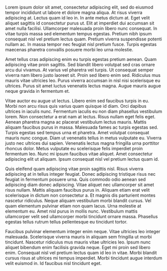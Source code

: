 Lorem ipsum dolor sit amet, consectetur adipiscing elit, sed do eiusmod tempor incididunt ut labore et dolore magna aliqua. At risus viverra adipiscing at. Lectus quam id leo in. In ante metus dictum at. Eget velit aliquet sagittis id consectetur purus ut. Elit at imperdiet dui accumsan sit amet nulla facilisi. Ullamcorper malesuada proin libero nunc consequat. In vitae turpis massa sed elementum tempus egestas. Pretium nibh ipsum consequat nisl vel pretium lectus quam. Pretium viverra suspendisse potenti nullam ac. In massa tempor nec feugiat nisl pretium fusce. Turpis egestas maecenas pharetra convallis posuere morbi leo urna molestie.

Amet tellus cras adipiscing enim eu turpis egestas pretium aenean. Quam adipiscing vitae proin sagittis. Sed blandit libero volutpat sed cras ornare arcu dui vivamus. At varius vel pharetra vel turpis. Ut consequat semper viverra nam libero justo laoreet sit. Proin sed libero enim sed. Ridiculus mus mauris vitae ultricies leo. Purus viverra accumsan in nisl nisi scelerisque eu ultrices. Purus sit amet luctus venenatis lectus magna. Augue mauris augue neque gravida in fermentum et.

Vitae auctor eu augue ut lectus. Libero enim sed faucibus turpis in eu. Morbi non arcu risus quis varius quam quisque id diam. Orci dapibus ultrices in iaculis nunc. Fermentum iaculis eu non diam phasellus vestibulum lorem. Non consectetur a erat nam at lectus. Risus nullam eget felis eget. Aenean pharetra magna ac placerat vestibulum lectus mauris. Mattis aliquam faucibus purus in massa. Malesuada fames ac turpis egestas sed. Turpis egestas sed tempus urna et pharetra. Amet volutpat consequat mauris nunc congue. Diam ut venenatis tellus in metus vulputate eu. Viverra justo nec ultrices dui sapien. Venenatis lectus magna fringilla urna porttitor rhoncus dolor. Metus vulputate eu scelerisque felis imperdiet proin fermentum leo. Nunc mi ipsum faucibus vitae aliquet. Amet consectetur adipiscing elit ut aliquam. Ipsum consequat nisl vel pretium lectus quam id.

Quis eleifend quam adipiscing vitae proin sagittis nisl. Risus viverra adipiscing at in tellus integer feugiat. Donec adipiscing tristique risus nec feugiat in fermentum posuere urna. Quis commodo odio aenean sed adipiscing diam donec adipiscing. Vitae aliquet nec ullamcorper sit amet risus nullam. Mattis aliquam faucibus purus in. Aliquam etiam erat velit scelerisque in dictum non consectetur a. Et magnis dis parturient montes nascetur ridiculus. Neque aliquam vestibulum morbi blandit cursus. Vel quam elementum pulvinar etiam non quam lacus. Urna molestie at elementum eu. Amet nisl purus in mollis nunc. Vestibulum mattis ullamcorper velit sed ullamcorper morbi tincidunt ornare massa. Phasellus egestas tellus rutrum tellus pellentesque eu tincidunt tortor.

Faucibus pulvinar elementum integer enim neque. Vitae ultricies leo integer malesuada. Scelerisque viverra mauris in aliquam sem fringilla ut morbi tincidunt. Nascetur ridiculus mus mauris vitae ultricies leo. Ipsum nunc aliquet bibendum enim facilisis gravida neque. Eget mi proin sed libero enim. Consequat nisl vel pretium lectus quam id leo in vitae. Morbi blandit cursus risus at ultrices mi tempus imperdiet. Morbi tincidunt augue interdum velit euismod in. Id faucibus nisl tincidunt eget.
